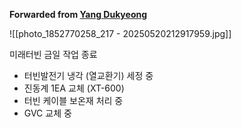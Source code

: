 **Forwarded from [Yang Dukyeong](https://t.me/no_username_926209663)**

![[photo_1852770258_217 - 20250520212917959.jpg]]

미래터빈 금일 작업 종료
- 터빈발전기 냉각 (열교환기) 세정 중
- 진동계 1EA 교체 (XT-600)
- 터빈 케이블 보온재 처리 중
- GVC 교체 중